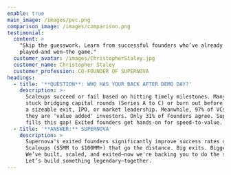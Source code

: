 ```yaml
---
enable: true
main_image: /images/pvc.png
comparison_image: /images/comparison.png
testimonial:
  content: >
    "Skip the guesswork. Learn from successful founders who’ve already
    played—and won—the game."
  customer_avatar: /images/ChristopherStaley.jpg
  customer_name: Christopher Staley
  customer_profession: CO-FOUNDER OF SUPERNOVA
headings:
  - title: '**QUESTION**: WHO HAS YOUR BACK AFTER DEMO DAY?'
    description: >-
      Scaleups succeed or fail based on hitting timely milestones. Many get
      stuck bridging capital rounds (Series A to C) or burn out before achieving
      a sizeable exit, IPO, or market leadership. Meanwhile, 97% of VCs claim
      they are 'value added' investors. Only 31% of Founders agree. Supernova
      fills this gap! Exited founders get hands-on for speed-to-value.
  - title: '**ANSWER:** SUPERNOVA'
    description: >
      Supernova's exited founders significantly improve success rates of
      Scaleups ($5MM to $100MM+) that go the distance. Big exits. Bigger impact.
      We’ve built, scaled, and exited—now we're backing you to do the same. 
      Let’s build something legendary—together.
---
```


